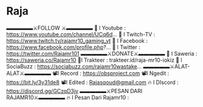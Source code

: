 # Raja
▬▬▬▬▬⚔️FOLLOW ⚔️▬▬▬▬▬   🔴 l Youtube : https://www.youtube.com/channel/UCq6d...   🔴 l Twitch-TV : https://www.twitch.tv/rajamr10_gaming_yt   🔴 l Facebook : https://www.facebook.com/profile.php?...   🔴 l Twitter : https://twitter.com/Rajamr101   ▬▬▬▬▬⚔️DONATE⚔️▬▬▬▬▬   💎 l Saweria : https://saweria.co/Rajamr10   💎l Trakteer : trakteer.id/raja-mr10-iokiz   💎 l SociaBuzz : https://sociabuzz.com/rajamr10wastake...   ▬▬▬▬▬⚔️ALAT-ALAT⚔️▬▬▬▬▬   📽️l Record : https://obsproject.com   📽️l Ngedit : https://bit.ly/3y31de8   📽️l Edited : Rajasqoud@gmail.com   🔥 l DIscord : https://discord.gg/GCzqD3jv   ▬▬▬▬▬⚔️PESAN DARI RAJAMR10⚔️▬▬▬▬▬   🔥 l Pesan Dari Rajamr10 :    
